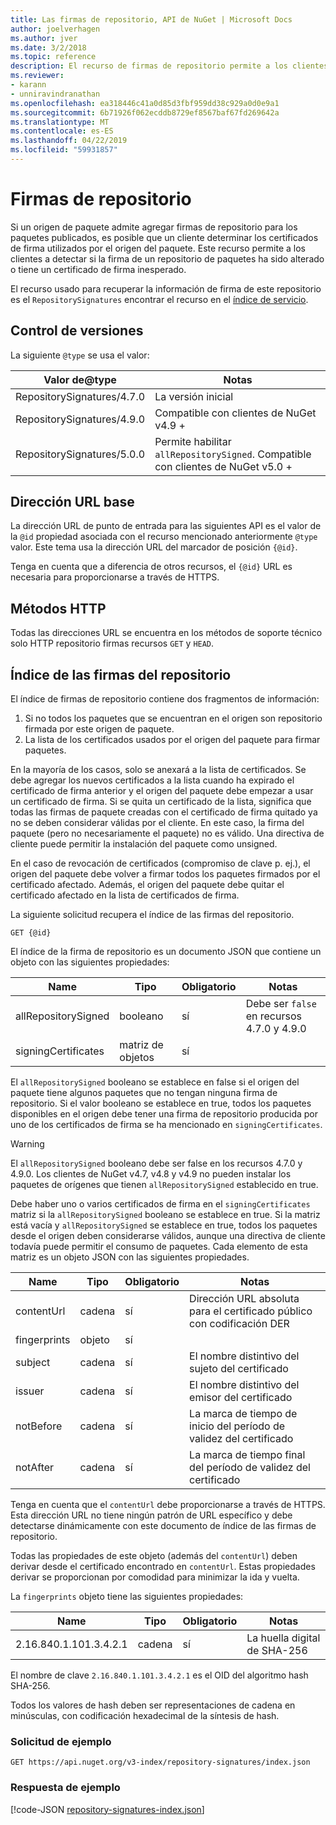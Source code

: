 ```yaml
---
title: Las firmas de repositorio, API de NuGet | Microsoft Docs
author: joelverhagen
ms.author: jver
ms.date: 3/2/2018
ms.topic: reference
description: El recurso de firmas de repositorio permite a los clientes los orígenes de paquetes anunciar su repositorio de funciones de firma.
ms.reviewer:
- karann
- unniravindranathan
ms.openlocfilehash: ea318446c41a0d85d3fbf959dd38c929a0d0e9a1
ms.sourcegitcommit: 6b71926f062ecddb8729ef8567baf67fd269642a
ms.translationtype: MT
ms.contentlocale: es-ES
ms.lasthandoff: 04/22/2019
ms.locfileid: "59931857"
---
```

# <a name="repository-signatures"></a>Firmas de repositorio

Si un origen de paquete admite agregar firmas de repositorio para los paquetes publicados, es posible que un cliente determinar los certificados de firma utilizados por el origen del paquete. Este recurso permite a los clientes a detectar si la firma de un repositorio de paquetes ha sido alterado o tiene un certificado de firma inesperado.

El recurso usado para recuperar la información de firma de este repositorio es el `RepositorySignatures` encontrar el recurso en el [índice de servicio](service-index.md).

## <a name="versioning"></a>Control de versiones

La siguiente `@type` se usa el valor:

Valor de@type                 | Notas
-------------------------- | -----
RepositorySignatures/4.7.0 | La versión inicial
RepositorySignatures/4.9.0 | Compatible con clientes de NuGet v4.9 +
RepositorySignatures/5.0.0 | Permite habilitar `allRepositorySigned`. Compatible con clientes de NuGet v5.0 +

## <a name="base-url"></a>Dirección URL base

La dirección URL de punto de entrada para las siguientes API es el valor de la `@id` propiedad asociada con el recurso mencionado anteriormente `@type` valor. Este tema usa la dirección URL del marcador de posición `{@id}`.

Tenga en cuenta que a diferencia de otros recursos, el `{@id}` URL es necesaria para proporcionarse a través de HTTPS.

## <a name="http-methods"></a>Métodos HTTP

Todas las direcciones URL se encuentra en los métodos de soporte técnico solo HTTP repositorio firmas recursos `GET` y `HEAD`.

## <a name="repository-signatures-index"></a>Índice de las firmas del repositorio

El índice de firmas de repositorio contiene dos fragmentos de información:

1. Si no todos los paquetes que se encuentran en el origen son repositorio firmada por este origen de paquete.
1. La lista de los certificados usados por el origen del paquete para firmar paquetes.

En la mayoría de los casos, solo se anexará a la lista de certificados. Se debe agregar los nuevos certificados a la lista cuando ha expirado el certificado de firma anterior y el origen del paquete debe empezar a usar un certificado de firma. Si se quita un certificado de la lista, significa que todas las firmas de paquete creadas con el certificado de firma quitado ya no se deben considerar válidas por el cliente. En este caso, la firma del paquete (pero no necesariamente el paquete) no es válido. Una directiva de cliente puede permitir la instalación del paquete como unsigned.

En el caso de revocación de certificados (compromiso de clave p. ej.), el origen del paquete debe volver a firmar todos los paquetes firmados por el certificado afectado. Además, el origen del paquete debe quitar el certificado afectado en la lista de certificados de firma.

La siguiente solicitud recupera el índice de las firmas del repositorio.

    GET {@id}

El índice de la firma de repositorio es un documento JSON que contiene un objeto con las siguientes propiedades:

Name                | Tipo             | Obligatorio | Notas
------------------- | ---------------- | -------- | -----
allRepositorySigned | booleano          | sí      | Debe ser `false` en recursos 4.7.0 y 4.9.0
signingCertificates | matriz de objetos | sí      | 

El `allRepositorySigned` booleano se establece en false si el origen del paquete tiene algunos paquetes que no tengan ninguna firma de repositorio. Si el valor booleano se establece en true, todos los paquetes disponibles en el origen debe tener una firma de repositorio producida por uno de los certificados de firma se ha mencionado en `signingCertificates`.

> [!Warning]
> El `allRepositorySigned` booleano debe ser false en los recursos 4.7.0 y 4.9.0. Los clientes de NuGet v4.7, v4.8 y v4.9 no pueden instalar los paquetes de orígenes que tienen `allRepositorySigned` establecido en true.

Debe haber uno o varios certificados de firma en el `signingCertificates` matriz si la `allRepositorySigned` booleano se establece en true. Si la matriz está vacía y `allRepositorySigned` se establece en true, todos los paquetes desde el origen deben considerarse válidos, aunque una directiva de cliente todavía puede permitir el consumo de paquetes. Cada elemento de esta matriz es un objeto JSON con las siguientes propiedades.

Name         | Tipo   | Obligatorio | Notas
------------ | ------ | -------- | -----
contentUrl   | cadena | sí      | Dirección URL absoluta para el certificado público con codificación DER
fingerprints | objeto | sí      |
subject      | cadena | sí      | El nombre distintivo del sujeto del certificado
issuer       | cadena | sí      | El nombre distintivo del emisor del certificado
notBefore    | cadena | sí      | La marca de tiempo de inicio del período de validez del certificado
notAfter     | cadena | sí      | La marca de tiempo final del período de validez del certificado

Tenga en cuenta que el `contentUrl` debe proporcionarse a través de HTTPS. Esta dirección URL no tiene ningún patrón de URL específico y debe detectarse dinámicamente con este documento de índice de las firmas de repositorio. 

Todas las propiedades de este objeto (además del `contentUrl`) deben derivar desde el certificado encontrado en `contentUrl`.
Estas propiedades derivar se proporcionan por comodidad para minimizar la ida y vuelta.

La `fingerprints` objeto tiene las siguientes propiedades:

Name                   | Tipo   | Obligatorio | Notas
---------------------- | ------ | -------- | -----
2.16.840.1.101.3.4.2.1 | cadena | sí      | La huella digital de SHA-256

El nombre de clave `2.16.840.1.101.3.4.2.1` es el OID del algoritmo hash SHA-256.

Todos los valores de hash deben ser representaciones de cadena en minúsculas, con codificación hexadecimal de la síntesis de hash.

### <a name="sample-request"></a>Solicitud de ejemplo

    GET https://api.nuget.org/v3-index/repository-signatures/index.json

### <a name="sample-response"></a>Respuesta de ejemplo

[!code-JSON [repository-signatures-index.json](./_data/repository-signatures-index.json)]
